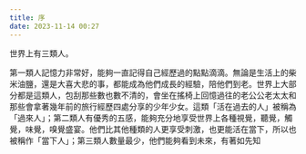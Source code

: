```yaml
---
title: 序
date: 2023-11-14 00:27
---
```

世界上有三類人。

第一類人記憶力非常好，能夠一直記得自己經歷過的點點滴滴。無論是生活上的柴米油鹽，還是大喜大悲的事，都能成為他們成長的經驗，陪他們到老。世界上大部分都是這類人，包刮那些數也數不清的，會坐在搖椅上回憶過往的老公公老太太和那些會拿著幾年前的旅行經歷四處分享的少年少女。這類「活在過去的人」被稱為「過來人」；第二類人有優秀的五感，能夠充分地享受世界上各種視覺，聽覺，觸覺，味覺，嗅覺盛宴。他們比其他種類的人更享受刺激，也更能活在當下，所以也被稱作「當下人」；第三類人數量最少，他們能夠看到未來，有著如先知